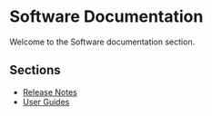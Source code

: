 # Software Documentation

Welcome to the Software documentation section.

## Sections

- [Release Notes](release-notes/)
- [User Guides](user-guides/)
